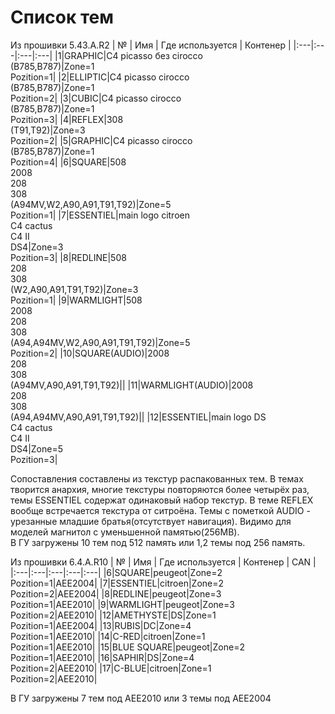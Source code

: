 # Список тем  

Из прошивки 5.43.A.R2
| № | Имя | Где используется | Контенер |
|:---|:---|:---|:---|
|1|GRAPHIC|С4 picasso без cirocco<br>(B785,B787)|Zone=1<br>Pozition=1|
|2|ELLIPTIC|C4 picasso cirocco<br>(B785,B787)|Zone=1<br>Pozition=2|
|3|CUBIC|C4 picasso cirocco<br>(B785,B787)|Zone=1<br>Pozition=3|
|4|REFLEX|308<br>(T91,T92)|Zone=3<br>Pozition=2|
|5|GRAPHIC|C4 picasso cirocco<br>(B785,B787)|Zone=1<br>Pozition=4|
|6|SQUARE|508<br>2008<br>208<br>308<br>(A94MV,W2,A90,A91,T91,T92)|Zone=5<br>Pozition=1|
|7|ESSENTIEL|main logo citroen<br>C4 cactus<br>C4 II<br>DS4|Zone=3<br>Pozition=3|
|8|REDLINE|508<br>208<br>308<br>(W2,A90,A91,T91,T92)|Zone=3<br>Pozition=1|
|9|WARMLIGHT|508<br>2008<br>208<br>308<br>(A94,A94MV,W2,A90,A91,T91,T92)|Zone=5<br>Pozition=2|
|10|SQUARE(AUDIO)|2008<br>208<br>308<br>(A94MV,A90,A91,T91,T92)||
|11|WARMLIGHT(AUDIO)|2008<br>208<br>308<br>(A94,A94MV,A90,A91,T91,T92)||
|12|ESSENTIEL|main logo DS<br>C4 cactus<br>C4 II<br>DS4|Zone=5<br>Pozition=3|


Сопоставления составлены из текстур распакованных тем. В темах творится анархия, многие текстуры повторяются более четырёх раз, темы ESSENTIEL содержат одинаковый набор текстур. В теме REFLEX вообще встречается текстура от ситроёна. Темы с пометкой AUDIO - урезанные младшие братья(отсутствует навигация). Видимо для моделей магнитол с уменьшенной памятью(256MB).  
В ГУ загружены 10 тем под 512 память или 1,2 темы под 256 память.  


Из прошивки 6.4.A.R10
| № | Имя | Где используется | Контенер | CAN |
|:---|:---|:---|:---|:---|
|6|SQUARE|peugeot|Zone=2<br>Pozition=1|AEE2004|
|7|ESSENTIEL|citroen|Zone=2<br>Pozition=2|AEE2004|
|8|REDLINE|peugeot|Zone=3<br>Pozition=1|AEE2010|
|9|WARMLIGHT|peugeot|Zone=3<br>Pozition=2|AEE2010|
|12|AMETHYSTE|DS|Zone=1<br>Pozition=1|AEE2004|
|13|RUBIS|DC|Zone=4<br>Pozition=1|AEE2010|
|14|C-RED|citroen|Zone=1<br>Pozition=1|AEE2010|
|15|BLUE SQUARE|peugeot|Zone=2<br>Pozition=1|AEE2010|
|16|SAPHIR|DS|Zone=4<br>Pozition=2|AEE2010|
|17|C-BLUE|citroen|Zone=1<br>Pozition=2|AEE2010|

В ГУ загружены 7 тем под AEE2010 или 3 темы под AEE2004

